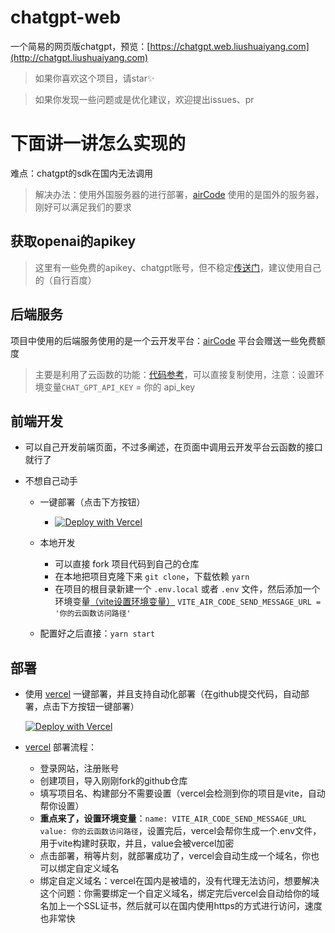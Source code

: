 # chatgpt-web
一个简易的网页版chatgpt，预览：[https://chatgpt.web.liushuaiyang.com](http://chatgpt.liushuaiyang.com)

> 如果你喜欢这个项目，请star✨

> 如果你发现一些问题或是优化建议，欢迎提出issues、pr

# 下面讲一讲怎么实现的
难点：chatgpt的sdk在国内无法调用
> 解决办法：使用外国服务器的进行部署，[airCode](https://docs-cn.aircode.io/) 使用的是国外的服务器，刚好可以满足我们的要求

## 获取openai的apikey

> 这里有一些免费的apikey、chatgpt账号，但不稳定[传送门](https://freeopenai.xyz/)，建议使用自己的（自行百度）

## 后端服务
项目中使用的后端服务使用的是一个云开发平台：[airCode](https://docs-cn.aircode.io/) 平台会赠送一些免费额度
> 主要是利用了云函数的功能：[代码参考](./example/sendMessage.js)，可以直接复制使用，注意：设置环境变量`CHAT_GPT_API_KEY` = 你的 api_key

## 前端开发
- 可以自己开发前端页面，不过多阐述，在页面中调用云开发平台云函数的接口就行了
- 不想自己动手

   - 一键部署（点击下方按钮）
     - [![Deploy with Vercel](https://vercel.com/button?utm_source=busiyi&utm_campaign=oss)](https://vercel.com/new/clone?utm_source=busiyi&utm_campaign=oss&repository-url=https://github.com/LsyWeb/chatgpt-web&env=VITE_AIR_CODE_SEND_MESSAGE_URL)
   - 本地开发
  
      - 可以直接 fork 项目代码到自己的仓库
      - 在本地把项目克隆下来 `git clone`，下载依赖 `yarn`
      - 在项目的根目录新建一个 `.env.local` 或者 `.env` 文件，然后添加一个环境变量[（vite设置环境变量）](https://cn.vitejs.dev/guide/env-and-mode.html#env-variables-and-modes) `VITE_AIR_CODE_SEND_MESSAGE_URL = '你的云函数访问路径' `
   - 配置好之后直接：`yarn start`

## 部署
- 使用 [vercel](https://vercel.com/) 一键部署，并且支持自动化部署（在github提交代码，自动部署，点击下方按钮一键部署）

  [![Deploy with Vercel](https://vercel.com/button?utm_source=busiyi&utm_campaign=oss)](https://vercel.com/new/clone?utm_source=busiyi&utm_campaign=oss&repository-url=https://github.com/LsyWeb/chatgpt-web&env=VITE_AIR_CODE_SEND_MESSAGE_URL)

- [vercel](https://vercel.com/) 部署流程：
  - 登录网站，注册账号
  - 创建项目，导入刚刚fork的github仓库
  - 填写项目名、构建部分不需要设置（vercel会检测到你的项目是vite，自动帮你设置）
  - **重点来了，设置环境变量**：`name: VITE_AIR_CODE_SEND_MESSAGE_URL` `value: 你的云函数访问路径`，设置完后，vercel会帮你生成一个.env文件，用于vite构建时获取，并且，value会被vercel加密
  - 点击部署，稍等片刻，就部署成功了，vercel会自动生成一个域名，你也可以绑定自定义域名
  - 绑定自定义域名：vercel在国内是被墙的，没有代理无法访问，想要解决这个问题：你需要绑定一个自定义域名，绑定完后vercel会自动给你的域名加上一个SSL证书，然后就可以在国内使用https的方式进行访问，速度也非常快
